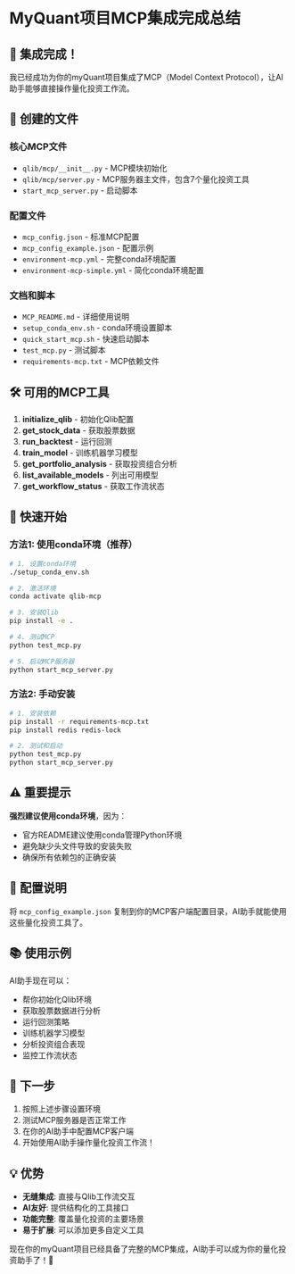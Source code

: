 # MyQuant项目MCP集成完成总结

## 🎉 集成完成！

我已经成功为你的myQuant项目集成了MCP（Model Context Protocol），让AI助手能够直接操作量化投资工作流。

## 📁 创建的文件

### 核心MCP文件
- `qlib/mcp/__init__.py` - MCP模块初始化
- `qlib/mcp/server.py` - MCP服务器主文件，包含7个量化投资工具
- `start_mcp_server.py` - 启动脚本

### 配置文件
- `mcp_config.json` - 标准MCP配置
- `mcp_config_example.json` - 配置示例
- `environment-mcp.yml` - 完整conda环境配置
- `environment-mcp-simple.yml` - 简化conda环境配置

### 文档和脚本
- `MCP_README.md` - 详细使用说明
- `setup_conda_env.sh` - conda环境设置脚本
- `quick_start_mcp.sh` - 快速启动脚本
- `test_mcp.py` - 测试脚本
- `requirements-mcp.txt` - MCP依赖文件

## 🛠️ 可用的MCP工具

1. **initialize_qlib** - 初始化Qlib配置
2. **get_stock_data** - 获取股票数据
3. **run_backtest** - 运行回测
4. **train_model** - 训练机器学习模型
5. **get_portfolio_analysis** - 获取投资组合分析
6. **list_available_models** - 列出可用模型
7. **get_workflow_status** - 获取工作流状态

## 🚀 快速开始

### 方法1: 使用conda环境（推荐）

```bash
# 1. 设置conda环境
./setup_conda_env.sh

# 2. 激活环境
conda activate qlib-mcp

# 3. 安装Qlib
pip install -e .

# 4. 测试MCP
python test_mcp.py

# 5. 启动MCP服务器
python start_mcp_server.py
```

### 方法2: 手动安装

```bash
# 1. 安装依赖
pip install -r requirements-mcp.txt
pip install redis redis-lock

# 2. 测试和启动
python test_mcp.py
python start_mcp_server.py
```

## ⚠️ 重要提示

**强烈建议使用conda环境**，因为：
- 官方README建议使用conda管理Python环境
- 避免缺少头文件导致的安装失败
- 确保所有依赖包的正确安装

## 🔧 配置说明

将 `mcp_config_example.json` 复制到你的MCP客户端配置目录，AI助手就能使用这些量化投资工具了。

## 📚 使用示例

AI助手现在可以：
- 帮你初始化Qlib环境
- 获取股票数据进行分析
- 运行回测策略
- 训练机器学习模型
- 分析投资组合表现
- 监控工作流状态

## 🎯 下一步

1. 按照上述步骤设置环境
2. 测试MCP服务器是否正常工作
3. 在你的AI助手中配置MCP客户端
4. 开始使用AI助手操作量化投资工作流！

## 💡 优势

- **无缝集成**: 直接与Qlib工作流交互
- **AI友好**: 提供结构化的工具接口
- **功能完整**: 覆盖量化投资的主要场景
- **易于扩展**: 可以添加更多自定义工具

现在你的myQuant项目已经具备了完整的MCP集成，AI助手可以成为你的量化投资助手了！🚀 